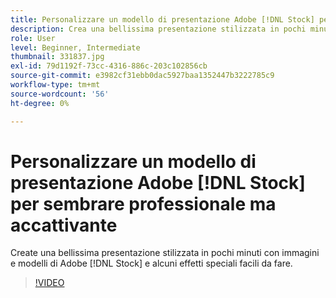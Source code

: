 ```yaml
---
title: Personalizzare un modello di presentazione Adobe [!DNL Stock] per sembrare professionale ma accattivante
description: Crea una bellissima presentazione stilizzata in pochi minuti con immagini e modelli di Adobe [!DNL Stock] e alcuni effetti speciali facili da fare
role: User
level: Beginner, Intermediate
thumbnail: 331837.jpg
exl-id: 79d1192f-73cc-4316-886c-203c102856cb
source-git-commit: e3982cf31ebb0dac5927baa1352447b3222785c9
workflow-type: tm+mt
source-wordcount: '56'
ht-degree: 0%

---
```


# Personalizzare un modello di presentazione Adobe [!DNL Stock] per sembrare professionale ma accattivante

Create una bellissima presentazione stilizzata in pochi minuti con immagini e modelli di Adobe [!DNL Stock] e alcuni effetti speciali facili da fare.

>[!VIDEO](https://video.tv.adobe.com/v/331837?hidetitle=true)
